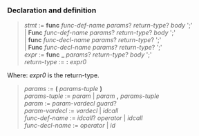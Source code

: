 ### Declaration and definition

> *stmt* := **func** *func-def-name* *params*? *return-type*? *body* ';'\
> | **Func** *func-def-name* *params*? *return-type*? *body* ';'\
> | **func** *func-decl-name* *params*? *return-type*? ';'\
> | **Func** *func-decl-name* *params*? *return-type*? ';'\
> *expr* := **func** **_** *params*? *return-type*? *body* ';'\
> *return-type* := **:** *expr0*

Where: *expr0* is the return-type.

> *params* := **(** *params-tuple* **)**\
> *params-tuple* := *param* | *param* **,** *params-tuple*\
> *param* := *param-vardecl* *guard*?\
> *param-vardecl* := *vardecl* | *idcall*\
> *func-def-name* := *idcall*? *operator* | *idcall*\
> *func-decl-name* := *operator* | *id*
